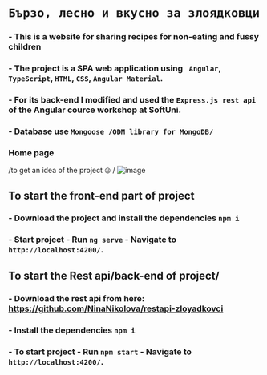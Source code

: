 # `Бързо, лесно и вкусно за злоядковци`

### - This is a website for sharing recipes for non-eating and fussy children
### - The project is a SPA web application using ` Angular`, `TypeScript`, `HTML`, `CSS`, `Angular Material`.
### - For its back-end I modified and used the `Express.js rest api` of the Angular cource workshop at SoftUni. 
### - Database use `Mongoose /ODM library for MongoDB/`

### Home page
/to get an idea of ​​the project `😉` /
![image](https://github.com/NinaNikolova/zloyadkovcy/assets/40785979/1346847a-210c-48d1-a338-3e5930994215)



## To start the front-end part of project

### - Download the project and install the dependencies `npm i`
### - Start project - Run `ng serve` - Navigate to `http://localhost:4200/`. 

## To start the Rest api/back-end of project/ 
### - Download the rest api from here: https://github.com/NinaNikolova/restapi-zloyadkovci
### - Install the dependencies `npm i`
### - To start project - Run `npm start` - Navigate to `http://localhost:4200/`. 